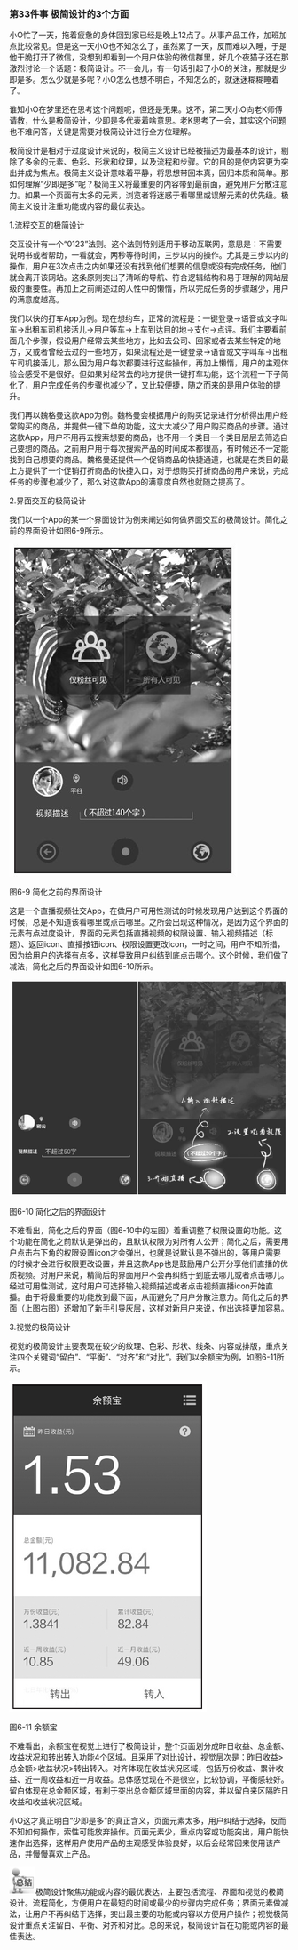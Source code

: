 ### 第33件事 极简设计的3个方面

小O忙了一天，拖着疲惫的身体回到家已经是晚上12点了。从事产品工作，加班加点比较常见。但是这一天小O也不知怎么了，虽然累了一天，反而难以入睡，于是他干脆打开了微信，没想到却看到一个用户体验的微信群里，好几个夜猫子还在那激烈讨论一个话题：极简设计。不一会儿，有一句话引起了小O的关注，那就是少即是多。怎么少就是多呢？小O怎么也想不明白，不知怎么的，就迷迷糊糊睡着了。

谁知小O在梦里还在思考这个问题呢，但还是无果。这不，第二天小O向老K师傅请教，什么是极简设计，少即是多代表着啥意思。老K思考了一会，其实这个问题也不难问答，关键是需要对极简设计进行全方位理解。

极简设计是相对于过度设计来说的，极简主义设计已经被描述为最基本的设计，剔除了多余的元素、色彩、形状和纹理，以及流程和步骤。它的目的是使内容更为突出并成为焦点。极简主义设计意味着平静，将思想带回本真，回归本质和简单。那如何理解“少即是多”呢？极简主义将最重要的内容带到最前面，避免用户分散注意力。如果一个页面有太多的元素，浏览者将迷惑于看哪里或误解元素的优先级。极简主义设计注重功能或内容的最优表达。

1.流程交互的极简设计

交互设计有一个“0123”法则。这个法则特别适用于移动互联网，意思是：不需要说明书或者帮助，一看就会，两秒等待时间，三步以内的操作。尤其是三步以内的操作，用户在3次点击之内如果还没有找到他们想要的信息或没有完成任务，他们就会离开该网站。这条原则突出了清晰的导航、符合逻辑结构和易于理解的网站层级的重要性。再加上之前阐述过的人性中的懒惰，所以完成任务的步骤越少，用户的满意度越高。

我们以快的打车App为例。现在想约车，正常的流程是：一键登录→语音或文字叫车→出租车司机接活儿→用户等车→上车到达目的地→支付→点评。我们主要看前面几个步骤，假设用户经常去某些地方，比如去公司、回家或者去某些特定的地方，又或者曾经去过的一些地方，如果流程还是一键登录→语音或文字叫车→出租车司机接活儿，那么因为用户每次都要进行这些操作，再加上懒惰，用户的主观体验会感受不是很好。但如果对经常去的地方提供一键打车功能，这个流程一下子简化了，用户完成任务的步骤也减少了，又比较便捷，随之而来的是用户体验的提升。

我们再以魏格曼这款App为例。魏格曼会根据用户的购买记录进行分析得出用户经常购买的商品，并提供一键下单的功能，这大大减少了用户购买商品的步骤。通过这款App，用户不用再去搜索想要的商品，也不用一个类目一个类目层层去筛选自己要想的商品。之前用户用于每次搜索产品的时间成本都很高，有时候还不一定能找到自己想要的商品。魏格曼还提供一个促销商品的快捷通道，也就是在类目的最上方提供了一个促销打折商品的快捷入口，对于想购买打折商品的用户来说，完成任务的步骤也减少了，那么对这款App的满意度自然也就随之提高了。

2.界面交互的极简设计

我们以一个App的某一个界面设计为例来阐述如何做界面交互的极简设计。简化之前的界面设计如图6-9所示。

![](images/image01644_jpeg)

图6-9 简化之前的界面设计

这是一个直播视频社交App，在做用户可用性测试的时候发现用户达到这个界面的时候，总是不知道该看哪里或点击哪里。之所会出现这种情况，是因为这个界面的元素有点过度设计，界面的元素包括直播视频的权限设置、输入视频描述（标题）、返回icon、直播按钮icon、权限设置更改icon，一时之间，用户不知所措，因为给用户的选择有点多，这样导致用户纠结到底点击哪个。这个时候，我们做了减法，简化之后的界面设计如图6-10所示。

![](images/image01645_jpeg)

图6-10 简化之后的界面设计

不难看出，简化之后的界面（图6-10中的左图）着重调整了权限设置的功能。这个功能在简化之前默认是弹出的，且默认权限为对所有人公开；简化之后，需要用户点击右下角的权限设置icon才会弹出，也就是说默认是不弹出的，等用户需要的时候才会进行权限更改设置，并且这款App也是鼓励用户公开分享他们直播的优质视频。对用户来说，精简后的界面用户不会再纠结于到底去哪儿或者点击哪儿。经过可用性测试，这时用户可选择输入视频描述或者点击视频直播icon开始直播。由于将最重要的功能放到最下面，从而避免了用户分散注意力。简化之后的界面（上图右图）还增加了新手引导灰层，这样对新用户来说，作出选择更加容易。

3.视觉的极简设计

视觉的极简设计主要表现在较少的纹理、色彩、形状、线条、内容或排版，重点关注四个关键词“留白”、“平衡”、“对齐”和“对比”。我们以余额宝为例，如图6-11所示。

![](images/image01646_jpeg)

图6-11 余额宝

不难看出，余额宝在视觉上进行了极简设计，整个页面划分成昨日收益、总金额、收益状况和转出转入功能4个区域。且采用了对比设计，视觉层次是：昨日收益>总金额>收益状况>转出转入。对齐体现在收益状况区域，包括万份收益、累计收益、近一周收益和近一月收益。总体感觉现在不是很空，比较协调，平衡感较好。留白体现在总金额区域，有利于突出总金额区域里面的内容，并以留白来区隔昨日收益和收益状况区域。

小O这才真正明白“少即是多”的真正含义，页面元素太多，用户纠结于选择，反而不知如何操作，索性可能放弃操作。页面元素少，重点内容或功能突出，用户能快速作出选择，这样用户使用产品的主观感受体验良好，以后会经常回来使用该产品，并慢慢喜欢上产品。

![](images/image01647_jpeg)极简设计聚焦功能或内容的最优表达，主要包括流程、界面和视觉的极简设计。流程简化，方便用户在最短的时间或最少的步骤内完成任务；界面元素做减法，让用户不再纠结于选择，突出最主要的功能或内容以方便用户操作；视觉极简设计重点关注留白、平衡、对齐和对比。总的来说，极简设计旨在功能或内容的最佳表达。
